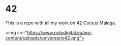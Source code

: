 # 42
This is a repo with all my work on 42 Cursus Malaga.

<img src:"https://www.polodigital.eu/wp-content/uploads/aniversario42.png">
